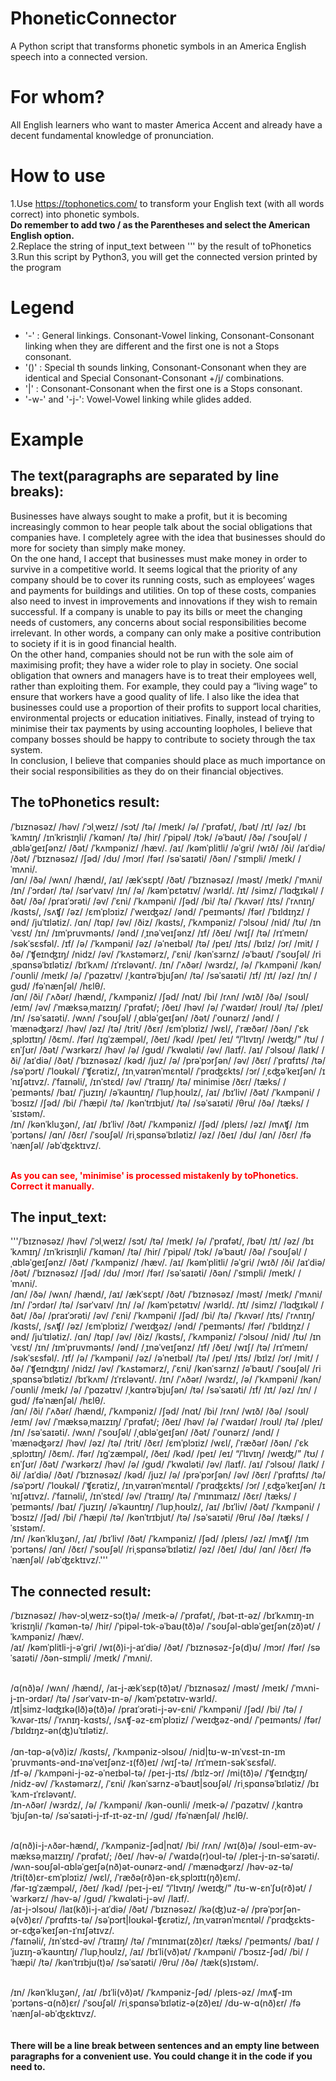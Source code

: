 # PhoneticConnector
A Python script that transforms phonetic symbols in an America English speech into a connected version. 

# For whom?
All English learners who want to master America Accent and already have a decent fundamental knowledge of pronunciation.

# How to use
1.Use https://tophonetics.com/ to transform your English text (with all words correct) into phonetic symbols.<br>
**Do remember to add two / as the Parentheses and select the American English option.** <br>
2.Replace the string of input_text between ''' by the result of toPhonetics<br>
3.Run this script by Python3, you will get the connected version printed by the program<br>

# Legend
- '-' : General linkings. Consonant-Vowel linking, Consonant-Consonant linking when they are different and the first one is not a Stops consonant.
- '()' : Special th sounds linking, Consonant-Consonant when they are identical and Special Consonant-Consonant +/j/ combinations.
- '|' : Consonant-Consonant when the first one is a Stops consonant.
- '-w-' and '-j-': Vowel-Vowel linking while glides added.

# Example
## The text(paragraphs are separated by line breaks):

Businesses have always sought to make a profit, but it is becoming increasingly common to hear people talk about the social obligations that companies have. I completely agree with the idea that businesses should do more for society than simply make money.<br>
On the one hand, I accept that businesses must make money in order to survive in a competitive world. It seems logical that the priority of any company should be to cover its running costs, such as employees’ wages and payments for buildings and utilities. On top of these costs, companies also need to invest in improvements and innovations if they wish to remain successful. If a company is unable to pay its bills or meet the changing needs of customers, any concerns about social responsibilities become irrelevant. In other words, a company can only make a positive contribution to society if it is in good financial health.<br>
On the other hand, companies should not be run with the sole aim of maximising profit; they have a wider role to play in society. One social obligation that owners and managers have is to treat their employees well, rather than exploiting them. For example, they could pay a “living wage” to ensure that workers have a good quality of life. I also like the idea that businesses could use a proportion of their profits to support local charities, environmental projects or education initiatives. Finally, instead of trying to minimise their tax payments by using accounting loopholes, I believe that company bosses should be happy to contribute to society through the tax system.<br>
In conclusion, I believe that companies should place as much importance on their social responsibilities as they do on their financial objectives.<br>

## The toPhonetics result:
/ˈbɪznəsəz/ /həv/ /ˈɔlˌweɪz/ /sɔt/ /tə/ /meɪk/ /ə/ /ˈprɑfət/, /bət/ /ɪt/ /əz/ /bɪˈkʌmɪŋ/ /ɪnˈkrisɪŋli/ /ˈkɑmən/ /tə/ /hir/ /ˈpipəl/ /tɔk/ /əˈbaʊt/ /ðə/ /ˈsoʊʃəl/ /ˌɑbləˈɡeɪʃənz/ /ðət/ /ˈkʌmpəniz/ /hæv/. /aɪ/ /kəmˈplitli/ /əˈɡri/ /wɪð/ /ði/ /aɪˈdiə/ /ðət/ /ˈbɪznəsəz/ /ʃəd/ /dʊ/ /mɔr/ /fər/ /səˈsaɪəti/ /ðən/ /ˈsɪmpli/ /meɪk/ /ˈmʌni/.<br>
/ɑn/ /ðə/ /wʌn/ /hænd/, /aɪ/ /ækˈsɛpt/ /ðət/ /ˈbɪznəsəz/ /məst/ /meɪk/ /ˈmʌni/ /ɪn/ /ˈɔrdər/ /tə/ /sərˈvaɪv/ /ɪn/ /ə/ /kəmˈpɛtətɪv/ /wɜrld/. /ɪt/ /simz/ /ˈlɑʤɪkəl/ /ðət/ /ðə/ /praɪˈɔrəti/ /əv/ /ˈɛni/ /ˈkʌmpəni/ /ʃəd/ /bi/ /tə/ /ˈkʌvər/ /ɪts/ /ˈrʌnɪŋ/ /kɑsts/, /sʌʧ/ /əz/ /ɛmˈplɔɪiz/ /ˈweɪʤəz/ /ənd/ /ˈpeɪmənts/ /fər/ /ˈbɪldɪŋz/ /ənd/ /juˈtɪlətiz/. /ɑn/ /tɑp/ /əv/ /ðiz/ /kɑsts/, /ˈkʌmpəniz/ /ˈɔlsoʊ/ /nid/ /tʊ/ /ɪnˈvɛst/ /ɪn/ /ɪmˈpruvmənts/ /ənd/ /ˌɪnəˈveɪʃənz/ /ɪf/ /ðeɪ/ /wɪʃ/ /tə/ /rɪˈmeɪn/ /səkˈsɛsfəl/. /ɪf/ /ə/ /ˈkʌmpəni/ /əz/ /əˈneɪbəl/ /tə/ /peɪ/ /ɪts/ /bɪlz/ /ɔr/ /mit/ /ðə/ /ˈʧeɪnʤɪŋ/ /nidz/ /əv/ /ˈkʌstəmərz/, /ˈɛni/ /kənˈsɜrnz/ /əˈbaʊt/ /ˈsoʊʃəl/ /riˌspɑnsəˈbɪlətiz/ /bɪˈkʌm/ /ɪˈrɛləvənt/. /ɪn/ /ˈʌðər/ /wɜrdz/, /ə/ /ˈkʌmpəni/ /kən/ /ˈoʊnli/ /meɪk/ /ə/ /ˈpɑzətɪv/ /ˌkɑntrəˈbjuʃən/ /tə/ /səˈsaɪəti/ /ɪf/ /ɪt/ /əz/ /ɪn/ /ɡʊd/ /fəˈnænʃəl/ /hɛlθ/.<br>
/ɑn/ /ði/ /ˈʌðər/ /hænd/, /ˈkʌmpəniz/ /ʃəd/ /nɑt/ /bi/ /rʌn/ /wɪð/ /ðə/ /soʊl/ /eɪm/ /əv/ /ˈmæksəˌmaɪzɪŋ/ /ˈprɑfət/; /ðeɪ/ /həv/ /ə/ /ˈwaɪdər/ /roʊl/ /tə/ /pleɪ/ /ɪn/ /səˈsaɪəti/. /wʌn/ /ˈsoʊʃəl/ /ˌɑbləˈɡeɪʃən/ /ðət/ /ˈoʊnərz/ /ənd/ /ˈmænəʤərz/ /həv/ /əz/ /tə/ /trit/ /ðɛr/ /ɛmˈplɔɪiz/ /wɛl/, /ˈræðər/ /ðən/ /ˈɛkˌsplɔɪtɪŋ/ /ðɛm/. /fər/ /ɪɡˈzæmpəl/, /ðeɪ/ /kəd/ /peɪ/ /eɪ/ “/ˈlɪvɪŋ/ /weɪʤ/” /tʊ/ /ɛnˈʃʊr/ /ðət/ /ˈwɜrkərz/ /həv/ /ə/ /ɡʊd/ /ˈkwɑləti/ /əv/ /laɪf/. /aɪ/ /ˈɔlsoʊ/ /laɪk/ /ði/ /aɪˈdiə/ /ðət/ /ˈbɪznəsəz/ /kəd/ /juz/ /ə/ /prəˈpɔrʃən/ /əv/ /ðɛr/ /ˈprɑfɪts/ /tə/ /səˈpɔrt/ /ˈloʊkəl/ /ˈʧɛrətiz/, /ɪnˌvaɪrənˈmɛntəl/ /ˈprɑʤɛkts/ /ɔr/ /ˌɛʤəˈkeɪʃən/ /ɪˈnɪʃətɪvz/. /ˈfaɪnəli/, /ɪnˈstɛd/ /əv/ /ˈtraɪɪŋ/ /tə/ minimise /ðɛr/ /tæks/ /ˈpeɪmənts/ /baɪ/ /ˈjuzɪŋ/ /əˈkaʊntɪŋ/ /ˈlupˌhoʊlz/, /aɪ/ /bɪˈliv/ /ðət/ /ˈkʌmpəni/ /ˈbɔsɪz/ /ʃəd/ /bi/ /ˈhæpi/ /tə/ /kənˈtrɪbjut/ /tə/ /səˈsaɪəti/ /θru/ /ðə/ /tæks/ /ˈsɪstəm/.<br>
/ɪn/ /kənˈkluʒən/, /aɪ/ /bɪˈliv/ /ðət/ /ˈkʌmpəniz/ /ʃəd/ /pleɪs/ /əz/ /mʌʧ/ /ɪmˈpɔrtəns/ /ɑn/ /ðɛr/ /ˈsoʊʃəl/ /riˌspɑnsəˈbɪlətiz/ /əz/ /ðeɪ/ /dʊ/ /ɑn/ /ðɛr/ /fəˈnænʃəl/ /əbˈʤɛktɪvz/.<br><br>

**<span style="color: red">As you can see, 'minimise' is processed mistakenly by toPhonetics. Correct it manually.</span>**
## The input_text:
'''/ˈbɪznəsəz/ /həv/ /ˈɔlˌweɪz/ /sɔt/ /tə/ /meɪk/ /ə/ /ˈprɑfət/, /bət/ /ɪt/ /əz/ /bɪˈkʌmɪŋ/ /ɪnˈkrisɪŋli/ /ˈkɑmən/ /tə/ /hir/ /ˈpipəl/ /tɔk/ /əˈbaʊt/ /ðə/ /ˈsoʊʃəl/ /ˌɑbləˈɡeɪʃənz/ /ðət/ /ˈkʌmpəniz/ /hæv/. /aɪ/ /kəmˈplitli/ /əˈɡri/ /wɪð/ /ði/ /aɪˈdiə/ /ðət/ /ˈbɪznəsəz/ /ʃəd/ /dʊ/ /mɔr/ /fər/ /səˈsaɪəti/ /ðən/ /ˈsɪmpli/ /meɪk/ /ˈmʌni/.<br>
/ɑn/ /ðə/ /wʌn/ /hænd/, /aɪ/ /ækˈsɛpt/ /ðət/ /ˈbɪznəsəz/ /məst/ /meɪk/ /ˈmʌni/ /ɪn/ /ˈɔrdər/ /tə/ /sərˈvaɪv/ /ɪn/ /ə/ /kəmˈpɛtətɪv/ /wɜrld/. /ɪt/ /simz/ /ˈlɑʤɪkəl/ /ðət/ /ðə/ /praɪˈɔrəti/ /əv/ /ˈɛni/ /ˈkʌmpəni/ /ʃəd/ /bi/ /tə/ /ˈkʌvər/ /ɪts/ /ˈrʌnɪŋ/ /kɑsts/, /sʌʧ/ /əz/ /ɛmˈplɔɪiz/ /ˈweɪʤəz/ /ənd/ /ˈpeɪmənts/ /fər/ /ˈbɪldɪŋz/ /ənd/ /juˈtɪlətiz/. /ɑn/ /tɑp/ /əv/ /ðiz/ /kɑsts/, /ˈkʌmpəniz/ /ˈɔlsoʊ/ /nid/ /tʊ/ /ɪnˈvɛst/ /ɪn/ /ɪmˈpruvmənts/ /ənd/ /ˌɪnəˈveɪʃənz/ /ɪf/ /ðeɪ/ /wɪʃ/ /tə/ /rɪˈmeɪn/ /səkˈsɛsfəl/. /ɪf/ /ə/ /ˈkʌmpəni/ /əz/ /əˈneɪbəl/ /tə/ /peɪ/ /ɪts/ /bɪlz/ /ɔr/ /mit/ /ðə/ /ˈʧeɪnʤɪŋ/ /nidz/ /əv/ /ˈkʌstəmərz/, /ˈɛni/ /kənˈsɜrnz/ /əˈbaʊt/ /ˈsoʊʃəl/ /riˌspɑnsəˈbɪlətiz/ /bɪˈkʌm/ /ɪˈrɛləvənt/. /ɪn/ /ˈʌðər/ /wɜrdz/, /ə/ /ˈkʌmpəni/ /kən/ /ˈoʊnli/ /meɪk/ /ə/ /ˈpɑzətɪv/ /ˌkɑntrəˈbjuʃən/ /tə/ /səˈsaɪəti/ /ɪf/ /ɪt/ /əz/ /ɪn/ /ɡʊd/ /fəˈnænʃəl/ /hɛlθ/.<br>
/ɑn/ /ði/ /ˈʌðər/ /hænd/, /ˈkʌmpəniz/ /ʃəd/ /nɑt/ /bi/ /rʌn/ /wɪð/ /ðə/ /soʊl/ /eɪm/ /əv/ /ˈmæksəˌmaɪzɪŋ/ /ˈprɑfət/; /ðeɪ/ /həv/ /ə/ /ˈwaɪdər/ /roʊl/ /tə/ /pleɪ/ /ɪn/ /səˈsaɪəti/. /wʌn/ /ˈsoʊʃəl/ /ˌɑbləˈɡeɪʃən/ /ðət/ /ˈoʊnərz/ /ənd/ /ˈmænəʤərz/ /həv/ /əz/ /tə/ /trit/ /ðɛr/ /ɛmˈplɔɪiz/ /wɛl/, /ˈræðər/ /ðən/ /ˈɛkˌsplɔɪtɪŋ/ /ðɛm/. /fər/ /ɪɡˈzæmpəl/, /ðeɪ/ /kəd/ /peɪ/ /eɪ/ “/ˈlɪvɪŋ/ /weɪʤ/” /tʊ/ /ɛnˈʃʊr/ /ðət/ /ˈwɜrkərz/ /həv/ /ə/ /ɡʊd/ /ˈkwɑləti/ /əv/ /laɪf/. /aɪ/ /ˈɔlsoʊ/ /laɪk/ /ði/ /aɪˈdiə/ /ðət/ /ˈbɪznəsəz/ /kəd/ /juz/ /ə/ /prəˈpɔrʃən/ /əv/ /ðɛr/ /ˈprɑfɪts/ /tə/ /səˈpɔrt/ /ˈloʊkəl/ /ˈʧɛrətiz/, /ɪnˌvaɪrənˈmɛntəl/ /ˈprɑʤɛkts/ /ɔr/ /ˌɛʤəˈkeɪʃən/ /ɪˈnɪʃətɪvz/. /ˈfaɪnəli/, /ɪnˈstɛd/ /əv/ /ˈtraɪɪŋ/ /tə/ /ˈmɪnɪmaɪz/ /ðɛr/ /tæks/ /ˈpeɪmənts/ /baɪ/ /ˈjuzɪŋ/ /əˈkaʊntɪŋ/ /ˈlupˌhoʊlz/, /aɪ/ /bɪˈliv/ /ðət/ /ˈkʌmpəni/ /ˈbɔsɪz/ /ʃəd/ /bi/ /ˈhæpi/ /tə/ /kənˈtrɪbjut/ /tə/ /səˈsaɪəti/ /θru/ /ðə/ /tæks/ /ˈsɪstəm/.<br>
/ɪn/ /kənˈkluʒən/, /aɪ/ /bɪˈliv/ /ðət/ /ˈkʌmpəniz/ /ʃəd/ /pleɪs/ /əz/ /mʌʧ/ /ɪmˈpɔrtəns/ /ɑn/ /ðɛr/ /ˈsoʊʃəl/ /riˌspɑnsəˈbɪlətiz/ /əz/ /ðeɪ/ /dʊ/ /ɑn/ /ðɛr/ /fəˈnænʃəl/ /əbˈʤɛktɪvz/.'''<br>

## The connected result:
/ˈbɪznəsəz/ /həv-ɔlˌweɪz-sɔ(t)ə/ /meɪk-ə/ /ˈprɑfət/, /bət-ɪt-əz/ /bɪˈkʌmɪŋ-ɪnˈkrisɪŋli/ /ˈkɑmən-tə/ /hir/ /ˈpipəl-tɔk-əˈbaʊ(tð)ə/ /ˈsoʊʃəl-ɑbləˈɡeɪʃən(zð)ət/ /ˈkʌmpəniz/ /hæv/.<br>
/aɪ/ /kəmˈplitli-j-əˈɡri/ /wɪ(ð)i-j-aɪˈdiə/ /ðət/ /ˈbɪznəsəz-ʃə(d)ʊ/ /mɔr/ /fər/ /səˈsaɪəti/ /ðən-sɪmpli/ /meɪk/ /ˈmʌni/.<br><br>

/ɑ(nð)ə/ /wʌn/ /hænd/, /aɪ-j-ækˈsɛp(tð)ət/ /ˈbɪznəsəz/ /məst/ /meɪk/ /ˈmʌni-j-ɪn-ɔrdər/ /tə/ /sərˈvaɪv-ɪn-ə/ /kəmˈpɛtətɪv-wɜrld/.<br>
/ɪt|simz-lɑʤɪkə(lð)ə(tð)ə/ /praɪˈɔrəti-j-əv-ɛni/ /ˈkʌmpəni/ /ʃəd/ /bi/ /tə/ /ˈkʌvər-ɪts/ /ˈrʌnɪŋ-kɑsts/, /sʌʧ-əz-ɛmˈplɔɪiz/ /ˈweɪʤəz-ənd/ /ˈpeɪmənts/ /fər/ /ˈbɪldɪŋz-ən(ʤ)uˈtɪlətiz/.<br><br>
/ɑn-tɑp-ə(vð)iz/ /kɑsts/, /ˈkʌmpəniz-ɔlsoʊ/ /nid|tʊ-w-ɪnˈvɛst-ɪn-ɪmˈpruvmənts-ənd-ɪnəˈveɪʃənz-ɪ(fð)eɪ/ /wɪʃ-tə/ /rɪˈmeɪn-səkˈsɛsfəl/.<br>
/ɪf-ə/ /ˈkʌmpəni-j-əz-əˈneɪbəl-tə/ /peɪ-j-ɪts/ /bɪlz-ɔr/ /mi(tð)ə/ /ˈʧeɪnʤɪŋ/ /nidz-əv/ /ˈkʌstəmərz/, /ˈɛni/ /kənˈsɜrnz-əˈbaʊt|soʊʃəl/ /riˌspɑnsəˈbɪlətiz/ /bɪˈkʌm-ɪˈrɛləvənt/.<br>
/ɪn-ʌðər/ /wɜrdz/, /ə/ /ˈkʌmpəni/ /kən-oʊnli/ /meɪk-ə/ /ˈpɑzətɪv/ /ˌkɑntrəˈbjuʃən-tə/ /səˈsaɪəti-j-ɪf-ɪt-əz-ɪn/ /ɡʊd/ /fəˈnænʃəl/ /hɛlθ/.<br><br>

/ɑ(nð)i-j-ʌðər-hænd/, /ˈkʌmpəniz-ʃəd|nɑt/ /bi/ /rʌn/ /wɪ(ð)ə/ /soʊl-eɪm-əv-mæksəˌmaɪzɪŋ/ /ˈprɑfət/; /ðeɪ/ /həv-ə/ /ˈwaɪdə(r)oʊl-tə/ /pleɪ-j-ɪn-səˈsaɪəti/.<br>
/wʌn-soʊʃəl-ɑbləˈɡeɪʃə(nð)ət-oʊnərz-ənd/ /ˈmænəʤərz/ /həv-əz-tə/ /tri(tð)ɛr-ɛmˈplɔɪiz/ /wɛl/, /ˈræðə(rð)ən-ɛkˌsplɔɪtɪ(ŋð)ɛm/.<br>
/fər-ɪɡˈzæmpəl/, /ðeɪ/ /kəd/ /peɪ-j-eɪ/ “/ˈlɪvɪŋ/ /weɪʤ/” /tʊ-w-ɛnˈʃʊ(rð)ət/ /ˈwɜrkərz/ /həv-ə/ /ɡʊd/ /ˈkwɑləti-j-əv/ /laɪf/.<br>
/aɪ-j-ɔlsoʊ/ /laɪ(kð)i-j-aɪˈdiə/ /ðət/ /ˈbɪznəsəz/ /kə(ʤ)uz-ə/ /prəˈpɔrʃən-ə(vð)ɛr/ /ˈprɑfɪts-tə/ /səˈpɔrt|loʊkəl-ʧɛrətiz/, /ɪnˌvaɪrənˈmɛntəl/ /ˈprɑʤɛkts-ɔr-ɛʤəˈkeɪʃən-ɪˈnɪʃətɪvz/.<br>
/ˈfaɪnəli/, /ɪnˈstɛd-əv/ /ˈtraɪɪŋ/ /tə/ /ˈmɪnɪmaɪ(zð)ɛr/ /tæks/ /ˈpeɪmənts/ /baɪ/ /ˈjuzɪŋ-əˈkaʊntɪŋ/ /ˈlupˌhoʊlz/, /aɪ/ /bɪˈli(vð)ət/ /ˈkʌmpəni/ /ˈbɔsɪz-ʃəd/ /bi/ /ˈhæpi/ /tə/ /kənˈtrɪbju(t)ə/ /səˈsaɪəti/ /θru/ /ðə/ /tæk(s)ɪstəm/.<br><br>

/ɪn/ /kənˈkluʒən/, /aɪ/ /bɪˈli(vð)ət/ /ˈkʌmpəniz-ʃəd/ /pleɪs-əz/ /mʌʧ-ɪmˈpɔrtəns-ɑ(nð)ɛr/ /ˈsoʊʃəl/ /riˌspɑnsəˈbɪlətiz-ə(zð)eɪ/ /dʊ-w-ɑ(nð)ɛr/ /fəˈnænʃəl-əbˈʤɛktɪvz/.<br>
<br><br>
**There will be a line break between sentences and an empty line between paragraphs for a convenient use. You could change it in the code if you need to.**